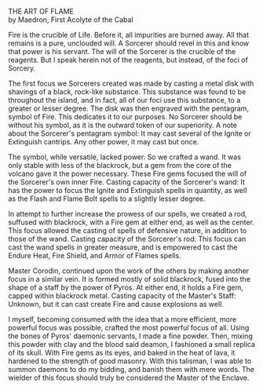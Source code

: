 THE ART OF FLAME  
by Maedron, First Acolyte of the Cabal  
  
Fire is the crucible of Life. Before it, all impurities are burned away. All that remains is a pure, unclouded will. A Sorcerer should revel in this and know that power is his servant. The will of the Sorcerer is the crucible of the reagents. But I speak herein not of the reagents, but instead, of the foci of Sorcery.  
  
The first focus we Sorcerers created was made by casting a metal disk with shavings of a black, rock-like substance. This substance was found to be throughout the island, and in fact, all of our foci use this substance, to a greater or lesser degree. The disk was then engraved with the pentagram, symbol of Fire. This dedicates it to our purposes. No Sorcerer should be without his symbol, as it is the outward token of our superiority. A note about the Sorcerer's pentagram symbol: It may cast several of the Ignite or Extinguish cantrips. Any other power, it may cast but once.  
  
The symbol, while versatile, lacked power. So we crafted a wand. It was only stable with less of the blackrock, but a gem from the core of the volcano gave it the power necessary. These Fire gems focused the will of the Sorcerer's own inner Fire. Casting capacity of the Sorcerer's wand: It has the power to focus the Ignite and Extinguish spells in quantity, as well as the Flash and Flame Bolt spells to a slightly lesser degree.  
  
In attempt to further increase the prowess of our spells, we created a rod, suffused with blackrock, with a Fire gem at either end, as well as the center. This focus allowed the casting of spells of defensive nature, in addition to those of the wand. Casting capacity of the Sorcerer's rod: This focus can cast the wand spells in greater measure, and is empowered to cast the Endure Heat, Fire Shield, and Armor of Flames spells.  
  
Master Corodin, continued upon the work of the others by making another focus in a similar vein. It is formed mostly of solid blackrock, fused into the shape of a staff by the power of Pyros. At either end, it holds a Fire gem, capped within blackrock metal. Casting capacity of the Master's Staff: Unknown, but it can cast create Fire and cause explosions as well.  
  
I myself, becoming consumed with the idea that a more efficient, more powerful focus was possible, crafted the most powerful focus of all. Using the bones of Pyros' daemonic servants, I made a fine powder. Then, mixing this powder with clay and the blood said deamon, I fashioned a small replica of its skull. With Fire gems as its eyes, and baked in the heat of lava, it hardened to the strength of good masonry. With this talisman, I was able to summon daemons to do my bidding, and banish them with mere words. The wielder of this focus should truly be considered the Master of the Enclave. 